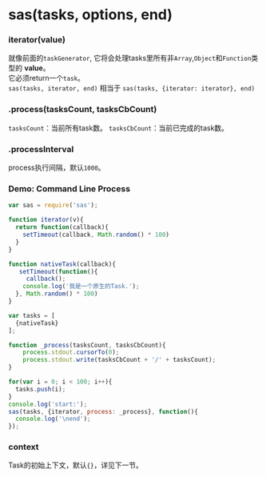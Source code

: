 # sas(tasks, <span class="dw-heightlight">options</span>, end)
### iterator(value)
就像前面的`taskGenerator`, 它将会处理tasks里所有非`Array`,`Object`和`Function`类型的 **value**。<br>
它必须return一个`task`。<br>
`sas(tasks, iterator, end)` 相当于 `sas(tasks, {iterator: iterator}, end)` 
### .process(tasksCount, tasksCbCount)
`tasksCount`：当前所有task数。
`tasksCbCount`：当前已完成的task数。
### .processInterval
process执行间隔，默认`1000`。
### Demo: Command Line Process
```js
var sas = require('sas');

function iterator(v){
  return function(callback){
    setTimeout(callback, Math.random() * 100)
  }
}

function nativeTask(callback){
   setTimeout(function(){
     callback();
    console.log('我是一个原生的Task.');
  }, Math.random() * 100)
}

var tasks = [
  {nativeTask}
];

function _process(tasksCount, tasksCbCount){
    process.stdout.cursorTo(0);
    process.stdout.write(tasksCbCount + '/' + tasksCount);
}

for(var i = 0; i < 100; i++){
  tasks.push(i);
}
console.log('start:');
sas(tasks, {iterator, process: _process}, function(){
  console.log('\nend');
});
```
### context
Task的初始上下文，默认`{}`，详见下一节。

